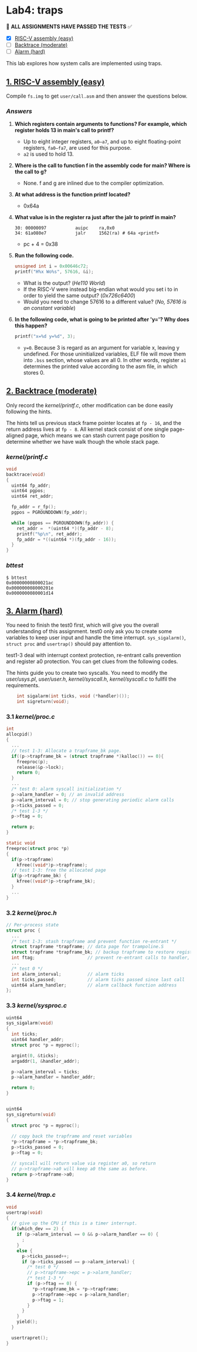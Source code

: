 # Lab4: traps

:penguin: **ALL ASSIGNMENTS HAVE PASSED THE TESTS** :white_check_mark:

- [x] [RISC-V assembly (easy)](#1-risc-v-assembly-easy)
- [ ] [Backtrace (moderate)](#2-backtrace-moderate)
- [ ] [Alarm (hard)](#3-alarm-hard)

This lab explores how system calls are implemented using traps.

## [1. RISC-V assembly (easy)](#lab4-traps)

Compile `fs.img` to get `user/call.asm` and then answer the questions below.

### _Answers_

1. **Which registers contain arguments to functions? For example, which register holds 13 in main's call to printf?**

    - Up to eight integer registers, `a0–a7`, and up to eight floating-point registers, `fa0–fa7`, are used for this purpose.
    - `a2` is used to hold 13.

2. **Where is the call to function f in the assembly code for main? Where is the call to g?**

    - None. f and g are inlined due to the compiler optimization.

3. **At what address is the function printf located?**

    - 0x64a

4. **What value is in the register ra just after the jalr to printf in main?**

    ```text
    30: 00000097           auipc    ra,0x0
    34: 61a080e7           jalr     1562(ra) # 64a <printf>
    ```

    - pc + 4 = 0x38

5. **Run the following code.**

    ```c
    unsigned int i = 0x00646c72;
    printf("H%x Wo%s", 57616, &i);
    ```

    - What is the output? (_He110 World_)
    - If the RISC-V were instead big-endian what would you set i to in order to yield the same output? (_0x726c6400_)
    - Would you need to change 57616 to a different value? (_No, 57616 is an constant variable_)

6. **In the following code, what is going to be printed after 'y='? Why does this happen?**

    ```c
    printf("x=%d y=%d", 3);
    ```

    - `y=0`. Because 3 is regard as an argument for variable x, leaving y undefined. For those uninitialized variables, ELF file will move them into `.bss` section, whose values are all 0. In other words, register `a1` determines the printed value according to the asm file, in which stores 0.

## [2. Backtrace (moderate)](#lab4-traps)

Only record the _kernel/printf.c_, other modification can be done easily following the hints.

The hints tell us previous stack frame pointer locates at `fp - 16`, and the return address lives at `fp - 8`. All kernel stack consist of one single page-aligned page, which means we can stash current page position to determine whether we have walk though the whole stack page.

### _kernel/printf.c_

```c
void
backtrace(void)
{
  uint64 fp_addr;
  uint64 pgpos;
  uint64 ret_addr;

  fp_addr = r_fp();
  pgpos = PGROUNDDOWN(fp_addr);

  while (pgpos == PGROUNDDOWN(fp_addr)) {
    ret_addr =  *(uint64 *)(fp_addr - 8);
    printf("%p\n", ret_addr);
    fp_addr = *((uint64 *)(fp_addr - 16));
  }
}
```

### _bttest_

```shell
$ bttest
0x00000000800021ac
0x000000008000201e
0x0000000080001d14
```

## [3. Alarm (hard)](#lab4-traps)

You need to finish the test0 first, which will give you the overall understanding of this assignment. test0 only ask you to create some variables to keep user input and handle the time interrupt. `sys_sigalarm()`, `struct proc` and `usertrap()` should pay attention to.

test1-3 deal with interrupt context protection, re-entrant calls prevention and register a0 protection. You can get clues from the following codes.

The hints guide you to create two syscalls. You need to modify the _user/usys.pl_, _user/user.h_, _kernel/syscall.h_, _kernel/syscall.c_ to fullfil the requirements.

```c
    int sigalarm(int ticks, void (*handler)());
    int sigreturn(void);
```

### 3.1 _kernel/proc.c_

```c
int
allocpid()
{
  ...
  // test 1-3: Allocate a trapframe_bk page.
  if((p->trapframe_bk = (struct trapframe *)kalloc()) == 0){
    freeproc(p);
    release(&p->lock);
    return 0;
  }
  ...
  /* test 0: alarm syscall initialization */
  p->alarm_handler = 0; // an invalid address
  p->alarm_interval = 0; // stop generating periodic alarm calls
  p->ticks_passed = 0;
  /* test 1-3 */
  p->ftag = 0;

  return p;
}

static void
freeproc(struct proc *p)
{
  if(p->trapframe)
    kfree((void*)p->trapframe);
  // test 1-3: free the allocated page
  if(p->trapframe_bk) {
    kfree((void*)p->trapframe_bk);
  }
  ...
}
```

### 3.2 _kernel/proc.h_

```c
// Per-process state
struct proc {
  ...
  /* test 1-3: stash trapframe and prevent function re-entrant */
  struct trapframe *trapframe; // data page for trampoline.S
  struct trapframe *trapframe_bk; // backup trapframe to restore registers
  int ftag;                    // prevent re-entrant calls to handler, enabled when 0 is set
  ...
  /* test 0 */
  int alarm_interval;          // alarm ticks
  int ticks_passed;            // alarm ticks passed since last call
  uint64 alarm_handler;        // alarm callback function address
};
```

### 3.3 _kernel/sysproc.c_

```c
uint64
sys_sigalarm(void)
{
  int ticks;
  uint64 handler_addr;
  struct proc *p = myproc();

  argint(0, &ticks);
  argaddr(1, &handler_addr);

  p->alarm_interval = ticks;
  p->alarm_handler = handler_addr;

  return 0;
}


uint64
sys_sigreturn(void)
{
  struct proc *p = myproc();
  
  // copy back the trapframe and reset variables
  *p->trapframe = *p->trapframe_bk;
  p->ticks_passed = 0;
  p->ftag = 0;

  // syscall will return value via register a0, so return
  // p->trapframe->a0 will keep a0 the same as before.
  return p->trapframe->a0;
}
```

### 3.4 _kernel/trap.c_

```c
void
usertrap(void)
{
  // give up the CPU if this is a timer interrupt.
  if(which_dev == 2) {
    if (p->alarm_interval == 0 && p->alarm_handler == 0) {
      ;
    }
    else {
      p->ticks_passed++;
      if (p->ticks_passed == p->alarm_interval) {
        /* test 0 */
        // p->trapframe->epc = p->alarm_handler;
        /* test 1-3 */
        if (p->ftag == 0) {
          *p->trapframe_bk = *p->trapframe;
          p->trapframe->epc = p->alarm_handler;
          p->ftag = 1;
        }
      }
    }
    yield();
  }

  usertrapret();
}
```
